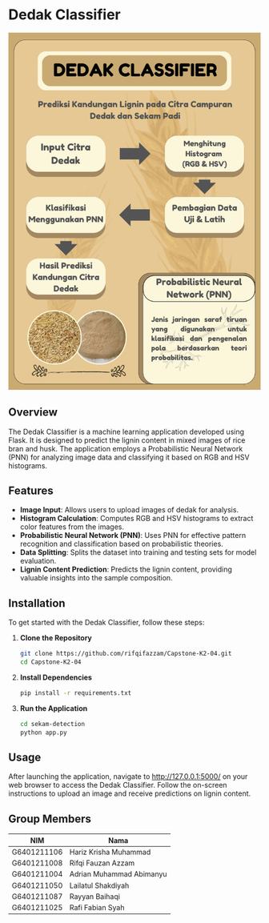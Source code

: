 # Dedak Classifier

![Poster](poster-capstone.png)

## Overview
The Dedak Classifier is a machine learning application developed using Flask. It is designed to predict the lignin content in mixed images of rice bran and husk. The application employs a Probabilistic Neural Network (PNN) for analyzing image data and classifying it based on RGB and HSV histograms.

## Features
- **Image Input**: Allows users to upload images of dedak for analysis.
- **Histogram Calculation**: Computes RGB and HSV histograms to extract color features from the images.
- **Probabilistic Neural Network (PNN)**: Uses PNN for effective pattern recognition and classification based on probabilistic theories.
- **Data Splitting**: Splits the dataset into training and testing sets for model evaluation.
- **Lignin Content Prediction**: Predicts the lignin content, providing valuable insights into the sample composition.

## Installation

To get started with the Dedak Classifier, follow these steps:

1. **Clone the Repository**
   ```bash
   git clone https://github.com/rifqifazzam/Capstone-K2-04.git
   cd Capstone-K2-04
   ```


2. **Install Dependencies**
    ```bash
    pip install -r requirements.txt
    ```
3. **Run the Application**
    ```bash
    cd sekam-detection
    python app.py
    ```

## Usage
After launching the application, navigate to http://127.0.0.1:5000/ on your web browser to access the Dedak Classifier. Follow the on-screen instructions to upload an image and receive predictions on lignin content.

## Group Members

| NIM          | Nama                        |
|--------------|-----------------------------|
| G6401211106  | Hariz Krisha Muhammad       |
| G6401211008  | Rifqi Fauzan Azzam          |
| G6401211004  | Adrian Muhammad Abimanyu    |
| G6401211050  | Lailatul Shakdiyah          |
| G6401211087  | Rayyan Baihaqi              |
| G6401211025  | Rafi Fabian Syah            |